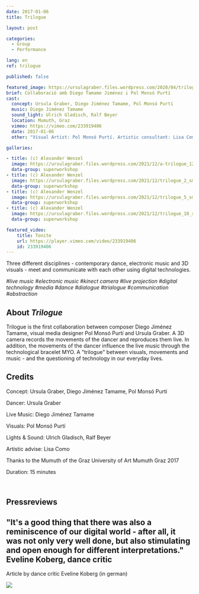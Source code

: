 ```yaml
---
date: 2017-01-06
title: Trilogue

layout: post

categories:
  - Group
  - Performance

lang: en
ref: trilogue

published: false

featured_image: https://ursulagraber.files.wordpress.com/2020/04/trilogue_8.jpg?w=500&fit=crop
brief: Collaboració amb Diego Tamame Jiménez i Pol Monsó Purtí
cast:
  concept: Ursula Graber, Diego Jiménez Tamame, Pol Monsó Purtí
  music: Diego Jiménez Tamame
  sound_light: Ulrich Gladisch, Ralf Beyer
  location: Mumuth, Graz
  vimeo: https://vimeo.com/233919406
  date: 2017-01-06
  other: "Visual Artist: Pol Monsó Purtí. Artistic consultant: Lisa Como"

galleries:

- title: (c) Alexander Wenzel
  image: https://ursulagraber.files.wordpress.com/2021/12/a-trilogue_12_small.jpg?w=1024&fit=crop
  data-group: superworkshop
- title: (c) Alexander Wenzel
  image: https://ursulagraber.files.wordpress.com/2021/12/trilogue_2_small.jpg?w=2500&fit=crop
  data-group: superworkshop
- title: (c) Alexander Wenzel
  image: https://ursulagraber.files.wordpress.com/2021/12/trilogue_5_small.jpg?w=1024&fit=crop
  data-group: superworkshop
- title: (c) Alexander Wenzel
  image: https://ursulagraber.files.wordpress.com/2021/12/trilogue_10_small.jpg?w=1024&fit=crop
  data-group: superworkshop

featured_video:
    title: Tonite
    url: https://player.vimeo.com/video/233919406
    id: 233919406
---
```

Three different disciplines - contemporary dance, electronic music and 3D visuals - meet and communicate with each other using digital technologies.


*#live music #electronic music #kinect camera #live projection #digital technology #media #dance #dialogue #trialogue #communication #abstraction*


<!--plop-->


## About *Trilogue*

Trilogue is the first collaboration between composer Diego Jiménez Tamame, visual media designer Pol Monsó Purtí and Ursula Graber.
A 3D camera records the movements of the dancer and reproduces them live. In addition, the movements of the dancer influence the live music through the technological bracelet MYO. A "trilogue" between visuals, movements and music - and the questioning of technology in our everyday lives.


<!--plop-->

## Credits


Concept: Ursula Graber, Diego Jiménez Tamame, Pol Monsó Purtí

Dancer: Ursula Graber

Live Music: Diego Jiménez Tamame

Visuals: Pol Monsó Purtí

Lights & Sound: Ulrich Gladisch, Ralf Beyer

Artistic advise: Lisa Como

Thanks to the Mumuth of the Graz University of Art Mumuth Graz
2017

Duration: 15 minutes


<br>

## Pressreviews

## "It's a good thing that there was also a reminiscence of our digital world - after all, it was not only very well done, but also stimulating and open enough for different interpretations." Eveline Koberg, dance critic

Article by dance critic Eveline Koberg (in german)


<div class="long-center-image">
  <a href="https://www.tanz.at/index.php/kritiken/kritiken-2017/1810-mumuth-graz-invisible-drives-4" title="" data-caption="" data-id="" data-group="">
    <img src="https://ursulagraber.files.wordpress.com/2021/12/trilogue-artikel-tanz.at_.-mit-hinweis2.png"/>
  </a>
 </div>

<!--[![Trilogue](https://i.vimeocdn.com/video/740540727_640.jpg)](https://player.vimeo.com/video/233919406)-->
